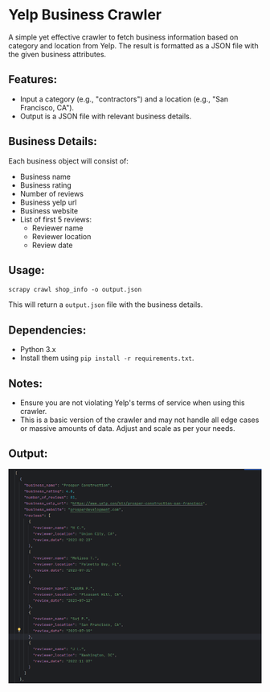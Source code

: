 # Yelp Business Crawler

A simple yet effective crawler to fetch business information based on category and location from Yelp. The result is formatted as a JSON file with the given business attributes.

## Features:

- Input a category (e.g., "contractors") and a location (e.g., "San Francisco, CA").
- Output is a JSON file with relevant business details.
  
## Business Details:

Each business object will consist of:

- Business name
- Business rating
- Number of reviews
- Business yelp url
- Business website
- List of first 5 reviews:
  - Reviewer name
  - Reviewer location
  - Review date

## Usage:

```
scrapy crawl shop_info -o output.json 
```

This will return a `output.json` file with the business details.

## Dependencies:

- Python 3.x
- Install them using `pip install -r requirements.txt`.

## Notes:

- Ensure you are not violating Yelp's terms of service when using this crawler.
- This is a basic version of the crawler and may not handle all edge cases or massive amounts of data. Adjust and scale as per your needs.

## Output:

![img.png](img.png)